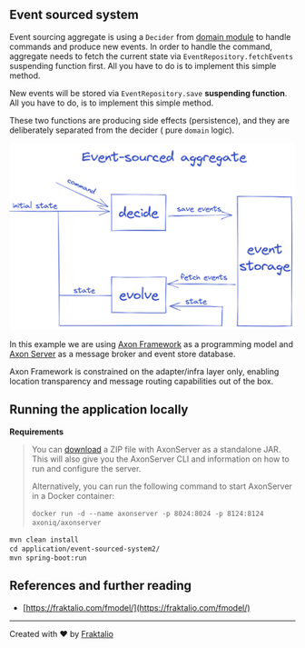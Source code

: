## Event sourced system

Event sourcing aggregate is using a `Decider` from [domain module](../../domain) to handle commands and produce new
events. In order to handle the command, aggregate needs to fetch the current state via `EventRepository.fetchEvents`
suspending function first. All you have to do is to implement this simple method.

New events will be stored via `EventRepository.save` **suspending function**. All you have to do, is to implement this
simple method.

These two functions are producing side effects (persistence), and they are deliberately separated from the decider (
pure `domain` logic).

![aggregate_es image](../../.assets/es-aggregate.png)

In this example we are using [Axon Framework](https://axoniq.io/product-overview/axon-framework) as a programming model
and [Axon Server](https://axoniq.io/product-overview/axon-server) as a message broker and event store database.

Axon Framework is constrained on the adapter/infra layer only, enabling location transparency and message routing
capabilities out of the box.

## Running the application locally

**Requirements**

> You can [download](https://download.axoniq.io/axonserver/AxonServer.zip) a ZIP file with AxonServer as a standalone JAR. This will also give you the AxonServer CLI and information on how to run and configure the server.
>
> Alternatively, you can run the following command to start AxonServer in a Docker container:
>
> ```
> docker run -d --name axonserver -p 8024:8024 -p 8124:8124 axoniq/axonserver
> ```

```shell script
mvn clean install
cd application/event-sourced-system2/
mvn spring-boot:run

```

## References and further reading

- [https://fraktalio.com/fmodel/](https://fraktalio.com/fmodel/)

---
Created with :heart: by [Fraktalio](https://fraktalio.com/)

